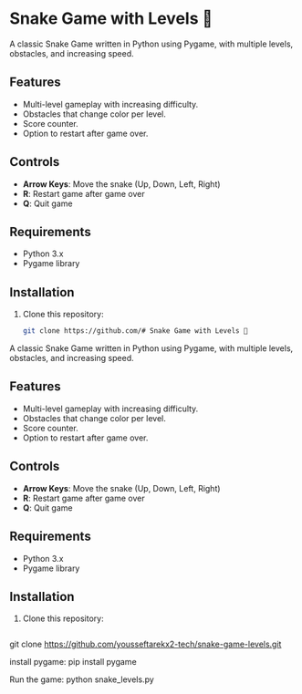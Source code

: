 # Snake Game with Levels 🐍

A classic Snake Game written in Python using Pygame, with multiple levels, obstacles, and increasing speed.

## Features
- Multi-level gameplay with increasing difficulty.
- Obstacles that change color per level.
- Score counter.
- Option to restart after game over.

## Controls
- **Arrow Keys**: Move the snake (Up, Down, Left, Right)
- **R**: Restart game after game over
- **Q**: Quit game

## Requirements
- Python 3.x
- Pygame library

## Installation
1. Clone this repository:
   ```bash
   git clone https://github.com/# Snake Game with Levels 🐍

A classic Snake Game written in Python using Pygame, with multiple levels, obstacles, and increasing speed.

## Features
- Multi-level gameplay with increasing difficulty.
- Obstacles that change color per level.
- Score counter.
- Option to restart after game over.

## Controls
- **Arrow Keys**: Move the snake (Up, Down, Left, Right)
- **R**: Restart game after game over
- **Q**: Quit game

## Requirements
- Python 3.x
- Pygame library

## Installation
1. Clone this repository:
   ```bash
   
  git clone https://github.com/yousseftarekx2-tech/snake-game-levels.git


  install pygame:
  pip install pygame

  Run the game:
  python snake_levels.py

